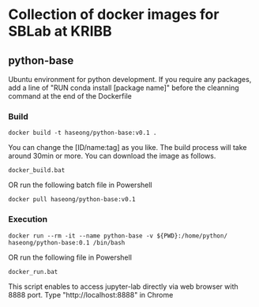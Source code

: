 # Collection of docker images for SBLab at KRIBB

## python-base
Ubuntu environment for python development. If you require any packages, add a line of "RUN conda install [package name]" before the cleanning command at the end of the Dockerfile     

### Build 

```
docker build -t haseong/python-base:v0.1 .    
```
You can change the [ID/name:tag] as you like. The build process will take around 30min or more. You can download the image as follows.

```
docker_build.bat 
```

OR run the following batch file in Powershell


```
docker pull haseong/python-base:v0.1
```


### Execution

```
docker run --rm -it --name python-base -v ${PWD}:/home/python/ haseong/python-base:0.1 /bin/bash    
```

OR run the following file in Powershell

```
docker_run.bat
```

This script enables to access jupyter-lab directly via web browser with 8888 port. Type "http://localhost:8888" in Chrome





